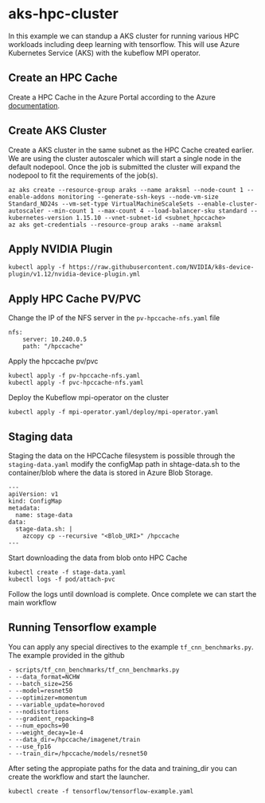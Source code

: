 # aks-hpc-cluster
In this example we can standup a AKS cluster for running various HPC workloads including deep learning with tensorflow. This will use Azure Kubernetes Service (AKS)
with the kubeflow MPI operator. 

## Create an HPC Cache
Create a HPC Cache in the Azure Portal according to the Azure [documentation](https://docs.microsoft.com/en-us/azure/hpc-cache/hpc-cache-create).

## Create AKS Cluster
Create a AKS cluster in the same subnet as the HPC Cache created earlier. We are using the cluster autoscaler which will start a single node in the default nodepool.
Once the job is submitted the cluster will expand the nodepool to fit the requirements of the job(s).
```
az aks create --resource-group araks --name araksml --node-count 1 --enable-addons monitoring --generate-ssh-keys --node-vm-size Standard_ND24s --vm-set-type VirtualMachineScaleSets --enable-cluster-autoscaler --min-count 1 --max-count 4 --load-balancer-sku standard --kubernetes-version 1.15.10 --vnet-subnet-id <subnet_hpccache>
az aks get-credentials --resource-group araks --name araksml
```

## Apply NVIDIA Plugin
```
kubectl apply -f https://raw.githubusercontent.com/NVIDIA/k8s-device-plugin/v1.12/nvidia-device-plugin.yml
```
## Apply HPC Cache PV/PVC
Change the IP of the NFS server in the `pv-hpccache-nfs.yaml` file
```
nfs:
    server: 10.240.0.5 
    path: "/hpccache"
```
Apply the hpccache pv/pvc
```
kubectl apply -f pv-hpccache-nfs.yaml
kubectl apply -f pvc-hpccache-nfs.yaml
```
Deploy the Kubeflow mpi-operator on the cluster
```
kubectl apply -f mpi-operator.yaml/deploy/mpi-operator.yaml
```
## Staging data
Staging the data on the HPCCache filesystem is possible through the `staging-data.yaml` modify the configMap path in shtage-data.sh to the container/blob where the data is stored in Azure Blob Storage.
```
---
apiVersion: v1
kind: ConfigMap
metadata:
  name: stage-data
data:
  stage-data.sh: |
    azcopy cp --recursive "<Blob_URI>" /hpccache
---
```
Start downloading the data from blob onto HPC Cache
```
kubectl create -f stage-data.yaml
kubectl logs -f pod/attach-pvc
```
Follow the logs until download is complete. Once complete we can start the main workflow
## Running Tensorflow example
You can apply any special directives to the example `tf_cnn_benchmarks.py`. The example provided in the github
```
- scripts/tf_cnn_benchmarks/tf_cnn_benchmarks.py
- --data_format=NCHW
- --batch_size=256
- --model=resnet50
- --optimizer=momentum
- --variable_update=horovod
- --nodistortions
- --gradient_repacking=8
- --num_epochs=90
- --weight_decay=1e-4
- --data_dir=/hpccache/imagenet/train
- --use_fp16
- --train_dir=/hpccache/models/resnet50
```
After seting the appropiate paths for the data and training_dir you can create the workflow and start the launcher. 
   
```
kubectl create -f tensorflow/tensorflow-example.yaml
```


